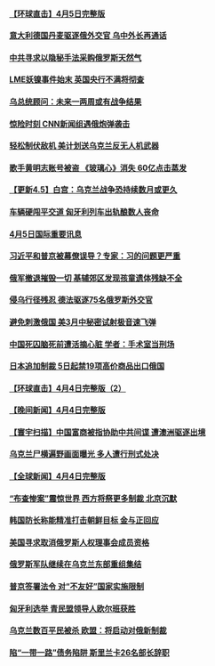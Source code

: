 #### [【环球直击】4月5日完整版](../pages/prog202/a103392721.md) 
#### [意大利德国丹麦驱逐俄外交官 乌中外长再通话](../pages/prog202/a103392709.md) 
#### [中共寻求以隐秘手法采购俄罗斯天然气](../pages/prog202/a103392561.md) 
#### [LME妖镍事件始末 英国央行不满将彻查](../pages/prog202/a103392607.md) 
#### [乌总统顾问：未来一两周或有战争结果](../pages/prog202/a103392442.md) 
#### [惊险时刻 CNN新闻组遇俄炮弹袭击](../pages/prog202/a103392426.md) 
#### [轻松制伏敌机 美计划送乌克兰反无人机武器](../pages/prog202/a103392412.md) 
#### [歌手黄明志账号被盗 《玻璃心》消失 60亿点击蒸发](../pages/prog202/a103392394.md) 
#### [【更新4.5】白宫：乌克兰战争恐持续数月或更久](../pages/prog202/a103392315.md) 
#### [车辆硬闯平交道 匈牙利列车出轨酿数人丧命](../pages/prog202/a103392367.md) 
#### [4月5日国际重要讯息](../pages/prog202/a103392345.md) 
#### [习近平和普京被幕僚误导？专家：习的问题更严重](../pages/prog202/a103392336.md) 
#### [俄军撤退摧毁一切 基辅郊区发现孩童遗体残缺不全](../pages/prog202/a103392262.md) 
#### [侵乌行径残忍 德法驱逐75名俄罗斯外交官](../pages/prog202/a103392236.md) 
#### [避免刺激俄国 美3月中秘密试射极音速飞弹](../pages/prog202/a103392228.md) 
#### [中国死囚脑死前遭活摘心脏 学者：手术室当刑场](../pages/prog202/a103392183.md) 
#### [日本追加制裁 5日起禁19项高价商品出口俄国](../pages/prog202/a103392213.md) 
#### [【环球直击】4月4日完整版（2）](../pages/prog202/a103391799.md) 
#### [【晚间新闻】4月4日完整版](../pages/prog202/a103392065.md) 
#### [【寰宇扫描】中国富商被指协助中共间谍 遭澳洲驱逐出境](../pages/prog202/a103392086.md) 
#### [乌克兰尸横遍野画面曝光 多人遭行刑式处决](../pages/prog202/a103392106.md) 
#### [【全球新闻】4月4日完整版](../pages/prog202/a103391941.md) 
#### [“布查惨案”震惊世界 西方将祭更多制裁 北京沉默](../pages/prog202/a103391991.md) 
#### [韩国防长称能精准打击朝鲜目标 金与正回应](../pages/prog202/a103391688.md) 
#### [美国寻求取消俄罗斯人权理事会成员资格](../pages/prog202/a103391891.md) 
#### [俄罗斯军队继续在乌克兰东部重组集结](../pages/prog202/a103391865.md) 
#### [普京签署法令 对“不友好”国家实施限制](../pages/prog202/a103391849.md) 
#### [匈牙利选举 青民盟领导人欧尔班获胜](../pages/prog202/a103391835.md) 
#### [乌克兰数百平民被杀 欧盟：将启动对俄新制裁](../pages/prog202/a103391759.md) 
#### [陷“一带一路”债务陷阱 斯里兰卡26名部长辞职](../pages/prog202/a103391725.md) 

